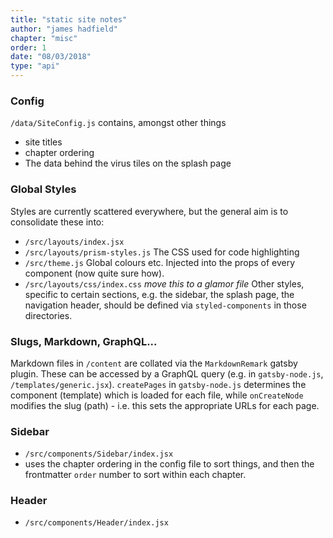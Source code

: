```yaml
---
title: "static site notes"
author: "james hadfield"
chapter: "misc"
order: 1
date: "08/03/2018"
type: "api"
---
```


### Config
`/data/SiteConfig.js` contains, amongst other things
  * site titles
  * chapter ordering
  * The data behind the virus tiles on the splash page

### Global Styles
Styles are currently scattered everywhere, but the general aim is to consolidate these into:
  * `/src/layouts/index.jsx`
  * `/src/layouts/prism-styles.js` The CSS used for code highlighting
  * `/src/theme.js` Global colours etc. Injected into the props of every component (now quite sure how).
  * `/src/layouts/css/index.css` _move this to a glamor file_
Other styles, specific to certain sections, e.g. the sidebar, the splash page, the navigation header, should be defined via `styled-components` in those directories.


### Slugs, Markdown, GraphQL...

Markdown files in `/content` are collated via the `MarkdownRemark` gatsby plugin. These can be accessed by a GraphQL query (e.g. in `gatsby-node.js`, `/templates/generic.jsx`). `createPages` in `gatsby-node.js` determines the component (template) which is loaded for each file, while `onCreateNode` modifies the slug (path) - i.e. this sets the appropriate URLs for each page.

### Sidebar
* `/src/components/Sidebar/index.jsx`
* uses the chapter ordering in the config file to sort things, and then the frontmatter `order` number to sort within each chapter.

### Header
* `/src/components/Header/index.jsx`
